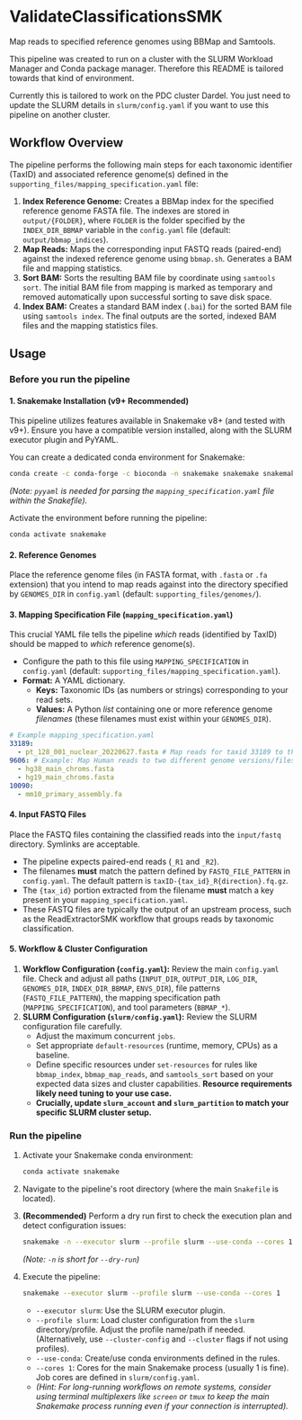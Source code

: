 # ValidateClassificationsSMK

Map reads to specified reference genomes using BBMap and Samtools.

This pipeline was created to run on a cluster with the SLURM Workload Manager and Conda package manager. Therefore this README is tailored towards that kind of environment.

Currently this is tailored to work on the PDC cluster Dardel. You just need to update the SLURM details in `slurm/config.yaml` if you want to use this pipeline on another cluster.

## Workflow Overview

The pipeline performs the following main steps for each taxonomic identifier (TaxID) and associated reference genome(s) defined in the `supporting_files/mapping_specification.yaml` file:

1.  **Index Reference Genome:** Creates a BBMap index for the specified reference genome FASTA file. The indexes are stored in `output/{FOLDER}`, where `FOLDER` is the folder specified by the `INDEX_DIR_BBMAP` variable in the `config.yaml` file (default: `output/bbmap_indices`).
2.  **Map Reads:** Maps the corresponding input FASTQ reads (paired-end) against the indexed reference genome using `bbmap.sh`. Generates a BAM file and mapping statistics.
3.  **Sort BAM:** Sorts the resulting BAM file by coordinate using `samtools sort`. The initial BAM file from mapping is marked as temporary and removed automatically upon successful sorting to save disk space.
4.  **Index BAM:** Creates a standard BAM index (`.bai`) for the sorted BAM file using `samtools index`. The final outputs are the sorted, indexed BAM files and the mapping statistics files.

## Usage

### Before you run the pipeline

#### 1. Snakemake Installation (v9+ Recommended)
This pipeline utilizes features available in Snakemake v8+ (and tested with v9+). Ensure you have a compatible version installed, along with the SLURM executor plugin and PyYAML.

You can create a dedicated conda environment for Snakemake:
```bash
conda create -c conda-forge -c bioconda -n snakemake snakemake snakemake-executor-plugin-slurm pyyaml
```
*(Note: `pyyaml` is needed for parsing the `mapping_specification.yaml` file within the Snakefile).*

Activate the environment before running the pipeline:
```bash
conda activate snakemake
```

#### 2. Reference Genomes
Place the reference genome files (in FASTA format, with `.fasta` or `.fa` extension) that you intend to map reads against into the directory specified by `GENOMES_DIR` in `config.yaml` (default: `supporting_files/genomes/`).

#### 3. Mapping Specification File (`mapping_specification.yaml`)
This crucial YAML file tells the pipeline *which* reads (identified by TaxID) should be mapped to *which* reference genome(s).
* Configure the path to this file using `MAPPING_SPECIFICATION` in `config.yaml` (default: `supporting_files/mapping_specification.yaml`).
* **Format:** A YAML dictionary.
    * **Keys:** Taxonomic IDs (as numbers or strings) corresponding to your read sets.
    * **Values:** A Python *list* containing one or more reference genome *filenames* (these filenames must exist within your `GENOMES_DIR`).

```yaml
# Example mapping_specification.yaml
33189:
  - pt_128_001_nuclear_20220627.fasta # Map reads for taxid 33189 to this genome
9606: # Example: Map Human reads to two different genome versions/files
  - hg38_main_chroms.fasta
  - hg19_main_chroms.fasta
10090:
  - mm10_primary_assembly.fa
```

#### 4. Input FASTQ Files
Place the FASTQ files containing the classified reads into the `input/fastq` directory. Symlinks are acceptable.
* The pipeline expects paired-end reads (`_R1` and `_R2`).
* The filenames **must** match the pattern defined by `FASTQ_FILE_PATTERN` in `config.yaml`. The default pattern is `taxID-{tax_id}_R{direction}.fq.gz`.
* The `{tax_id}` portion extracted from the filename **must** match a key present in your `mapping_specification.yaml`.
* These FASTQ files are typically the output of an upstream process, such as the ReadExtractorSMK workflow that groups reads by taxonomic classification.

#### 5. Workflow & Cluster Configuration
1.  **Workflow Configuration (`config.yaml`):** Review the main `config.yaml` file. Check and adjust all paths (`INPUT_DIR`, `OUTPUT_DIR`, `LOG_DIR`, `GENOMES_DIR`, `INDEX_DIR_BBMAP`, `ENVS_DIR`), file patterns (`FASTQ_FILE_PATTERN`), the mapping specification path (`MAPPING_SPECIFICATION`), and tool parameters (`BBMAP_*`).
2.  **SLURM Configuration (`slurm/config.yaml`):** Review the SLURM configuration file carefully.
    * Adjust the maximum concurrent `jobs`.
    * Set appropriate `default-resources` (runtime, memory, CPUs) as a baseline.
    * Define specific resources under `set-resources` for rules like `bbmap_index`, `bbmap_map_reads`, and `samtools_sort` based on your expected data sizes and cluster capabilities. **Resource requirements likely need tuning to your use case.**
    * **Crucially, update `slurm_account` and `slurm_partition` to match your specific SLURM cluster setup.**

### Run the pipeline

1.  Activate your Snakemake conda environment:
    ```bash
    conda activate snakemake
    ```
2.  Navigate to the pipeline's root directory (where the main `Snakefile` is located).
3.  **(Recommended)** Perform a dry run first to check the execution plan and detect configuration issues:
    ```bash
    snakemake -n --executor slurm --profile slurm --use-conda --cores 1
    ```
    *(Note: `-n` is short for `--dry-run`)*

4.  Execute the pipeline:
    ```bash
    snakemake --executor slurm --profile slurm --use-conda --cores 1
    ```

    * `--executor slurm`: Use the SLURM executor plugin.
    * `--profile slurm`: Load cluster configuration from the `slurm` directory/profile. Adjust the profile name/path if needed. (Alternatively, use `--cluster-config` and `--cluster` flags if not using profiles).
    * `--use-conda`: Create/use conda environments defined in the rules.
    * `--cores 1`: Cores for the main Snakemake process (usually 1 is fine). Job cores are defined in `slurm/config.yaml`.
    * *(Hint: For long-running workflows on remote systems, consider using terminal multiplexers like `screen` or `tmux` to keep the main Snakemake process running even if your connection is interrupted).*